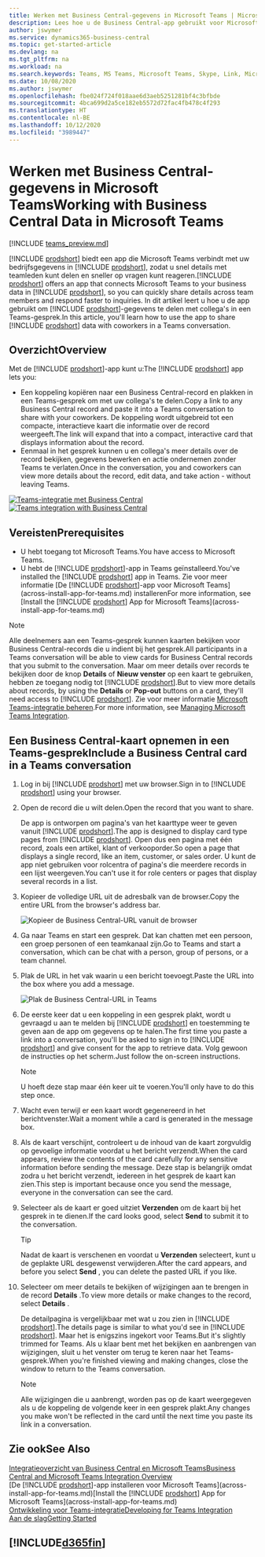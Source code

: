 ```yaml
---
title: Werken met Business Central-gegevens in Microsoft Teams | Microsoft Docs
description: Lees hoe u de Business Central-app gebruikt voor Microsoft Teams.
author: jswymer
ms.service: dynamics365-business-central
ms.topic: get-started-article
ms.devlang: na
ms.tgt_pltfrm: na
ms.workload: na
ms.search.keywords: Teams, MS Teams, Microsoft Teams, Skype, Link, Microsoft 365, collaborate, collaboration, teamwork
ms.date: 10/08/2020
ms.author: jswymer
ms.openlocfilehash: fbe024f724f018aae6d3aeb5251281bf4c3bfbde
ms.sourcegitcommit: 4bca699d2a5ce182eb5572d72fac4fb478c4f293
ms.translationtype: HT
ms.contentlocale: nl-BE
ms.lasthandoff: 10/12/2020
ms.locfileid: "3989447"
---
```

# <a name="working-with-business-central-data-in-microsoft-teams"></a><span data-ttu-id="bcdb5-103">Werken met Business Central-gegevens in Microsoft Teams</span><span class="sxs-lookup"><span data-stu-id="bcdb5-103">Working with Business Central Data in Microsoft Teams</span></span>

[!INCLUDE [teams_preview.md](includes/teams_preview.md)]

<span data-ttu-id="bcdb5-104">[!INCLUDE [prodshort](includes/prodshort.md)] biedt een app die Microsoft Teams verbindt met uw bedrijfsgegevens in [!INCLUDE [prodshort](includes/prodshort.md)], zodat u snel details met teamleden kunt delen en sneller op vragen kunt reageren.</span><span class="sxs-lookup"><span data-stu-id="bcdb5-104">[!INCLUDE [prodshort](includes/prodshort.md)] offers an app that connects Microsoft Teams to your business data in [!INCLUDE [prodshort](includes/prodshort.md)], so you can quickly share details across team members and respond faster to inquiries.</span></span> <span data-ttu-id="bcdb5-105">In dit artikel leert u hoe u de app gebruikt om [!INCLUDE [prodshort](includes/prodshort.md)]-gegevens te delen met collega's in een Teams-gesprek.</span><span class="sxs-lookup"><span data-stu-id="bcdb5-105">In this article, you'll learn how to use the app to share [!INCLUDE [prodshort](includes/prodshort.md)] data with coworkers in a Teams conversation.</span></span>

## <a name="overview"></a><span data-ttu-id="bcdb5-106">Overzicht</span><span class="sxs-lookup"><span data-stu-id="bcdb5-106">Overview</span></span>

<span data-ttu-id="bcdb5-107">Met de [!INCLUDE [prodshort](includes/prodshort.md)]-app kunt u:</span><span class="sxs-lookup"><span data-stu-id="bcdb5-107">The [!INCLUDE [prodshort](includes/prodshort.md)] app lets you:</span></span>

- <span data-ttu-id="bcdb5-108">Een koppeling kopiëren naar een Business Central-record en plakken in een Teams-gesprek om met uw collega's te delen.</span><span class="sxs-lookup"><span data-stu-id="bcdb5-108">Copy a link to any Business Central record and paste it into a Teams conversation to share with your coworkers.</span></span> <span data-ttu-id="bcdb5-109">De koppeling wordt uitgebreid tot een compacte, interactieve kaart die informatie over de record weergeeft.</span><span class="sxs-lookup"><span data-stu-id="bcdb5-109">The link will expand that into a compact, interactive card that displays information about the record.</span></span>
- <span data-ttu-id="bcdb5-110">Eenmaal in het gesprek kunnen u en collega's meer details over de record bekijken, gegevens bewerken en actie ondernemen zonder Teams te verlaten.</span><span class="sxs-lookup"><span data-stu-id="bcdb5-110">Once in the conversation, you and coworkers can view more details about the record, edit data, and take action - without leaving Teams.</span></span>

<span data-ttu-id="bcdb5-111">[![Teams-integratie met Business Central](media/teams-intro-v3.png)](media/teams-intro-v3.png#lightbox)</span><span class="sxs-lookup"><span data-stu-id="bcdb5-111">[![Teams integration with Business Central](media/teams-intro-v3.png)](media/teams-intro-v3.png#lightbox)</span></span>

## <a name="prerequisites"></a><span data-ttu-id="bcdb5-112">Vereisten</span><span class="sxs-lookup"><span data-stu-id="bcdb5-112">Prerequisites</span></span>

- <span data-ttu-id="bcdb5-113">U hebt toegang tot Microsoft Teams.</span><span class="sxs-lookup"><span data-stu-id="bcdb5-113">You have access to Microsoft Teams.</span></span>
- <span data-ttu-id="bcdb5-114">U hebt de [!INCLUDE [prodshort](includes/prodshort.md)]-app in Teams geïnstalleerd.</span><span class="sxs-lookup"><span data-stu-id="bcdb5-114">You've installed the [!INCLUDE [prodshort](includes/prodshort.md)] app in Teams.</span></span> <span data-ttu-id="bcdb5-115">Zie voor meer informatie [De [!INCLUDE [prodshort](includes/prodshort.md)]-app voor Microsoft Teams](across-install-app-for-teams.md) installeren</span><span class="sxs-lookup"><span data-stu-id="bcdb5-115">For more information, see [Install the [!INCLUDE [prodshort](includes/prodshort.md)] App for Microsoft Teams](across-install-app-for-teams.md)</span></span>

> [!NOTE]
> <span data-ttu-id="bcdb5-116">Alle deelnemers aan een Teams-gesprek kunnen kaarten bekijken voor Business Central-records die u indient bij het gesprek.</span><span class="sxs-lookup"><span data-stu-id="bcdb5-116">All participants in a Teams conversation will be able to view cards for Business Central records that you submit to the conversation.</span></span> <span data-ttu-id="bcdb5-117">Maar om meer details over records te bekijken door de knop **Details** of **Nieuw venster** op een kaart te gebruiken, hebben ze toegang nodig tot [!INCLUDE [prodshort](includes/prodshort.md)].</span><span class="sxs-lookup"><span data-stu-id="bcdb5-117">But to view more details about records, by using the **Details** or **Pop-out** buttons on a card, they'll need access to [!INCLUDE [prodshort](includes/prodshort.md)].</span></span> <span data-ttu-id="bcdb5-118">Zie voor meer informatie [Microsoft Teams-integratie beheren](admin-teams-integration.md#minimum-requirements-1).</span><span class="sxs-lookup"><span data-stu-id="bcdb5-118">For more information, see [Managing Microsoft Teams Integration](admin-teams-integration.md#minimum-requirements-1).</span></span>
<!--
- People You and your coworkers have the following permissions in [!INCLUDE [prodshort](includes/prodshort.md)]
  - To paste a [!INCLUDE [prodshort](includes/prodshort.md)] link into a Teams conversation and have it expand into a card, you have to have at least permission to view the page and its data.
  - Once a card is submitted into a conversation, any user in that conversation can view that card without having permission to Business Central.
  - For other users to view more details from card, they must also have view permission, as a minimum, to the page and its data. If they want to change data, they'll need modify permissions.

  Setting up permissions is typically done by an administrator. For more information, see [Managing Microsoft Teams Integration](admin-teams-integration.md).-->

## <a name="include-a-business-central-card-in-a-teams-conversation"></a><span data-ttu-id="bcdb5-119">Een Business Central-kaart opnemen in een Teams-gesprek</span><span class="sxs-lookup"><span data-stu-id="bcdb5-119">Include a Business Central card in a Teams conversation</span></span>

1. <span data-ttu-id="bcdb5-120">Log in bij [!INCLUDE [prodshort](includes/prodshort.md)] met uw browser.</span><span class="sxs-lookup"><span data-stu-id="bcdb5-120">Sign in to [!INCLUDE [prodshort](includes/prodshort.md)] using your browser.</span></span>
2. <span data-ttu-id="bcdb5-121">Open de record die u wilt delen.</span><span class="sxs-lookup"><span data-stu-id="bcdb5-121">Open the record that you want to share.</span></span>

    <span data-ttu-id="bcdb5-122">De app is ontworpen om pagina's van het kaarttype weer te geven vanuit [!INCLUDE [prodshort](includes/prodshort.md)].</span><span class="sxs-lookup"><span data-stu-id="bcdb5-122">The app is designed to display card type pages from [!INCLUDE [prodshort](includes/prodshort.md)].</span></span> <span data-ttu-id="bcdb5-123">Open dus een pagina met één record, zoals een artikel, klant of verkooporder.</span><span class="sxs-lookup"><span data-stu-id="bcdb5-123">So open a page that displays a single record, like an item, customer, or sales order.</span></span> <span data-ttu-id="bcdb5-124">U kunt de app niet gebruiken voor rolcentra of pagina's die meerdere records in een lijst weergeven.</span><span class="sxs-lookup"><span data-stu-id="bcdb5-124">You can't use it for role centers or pages that display several records in a list.</span></span>

3. <span data-ttu-id="bcdb5-125">Kopieer de volledige URL uit de adresbalk van de browser.</span><span class="sxs-lookup"><span data-stu-id="bcdb5-125">Copy the entire URL from the browser's address bar.</span></span>

   ![Kopieer de Business Central-URL vanuit de browser](media/teams-url.png)
4. <span data-ttu-id="bcdb5-127">Ga naar Teams en start een gesprek. Dat kan chatten met een persoon, een groep personen of een teamkanaal zijn.</span><span class="sxs-lookup"><span data-stu-id="bcdb5-127">Go to Teams and start a conversation, which can be chat with a person, group of persons, or a team channel.</span></span>

    <!--Teams imposes a few limitations here eg. you cannot unfurl a link during a Voice/Video call :/ We should probably only mention this in a Troubleshooting section (and i hope it will also be fixed soon)-->
5. <span data-ttu-id="bcdb5-128">Plak de URL in het vak waarin u een bericht toevoegt.</span><span class="sxs-lookup"><span data-stu-id="bcdb5-128">Paste the URL into the box where you add a message.</span></span>

   ![Plak de Business Central-URL in Teams](media/teams-paste-url.png)
6. <span data-ttu-id="bcdb5-130">De eerste keer dat u een koppeling in een gesprek plakt, wordt u gevraagd u aan te melden bij [!INCLUDE [prodshort](includes/prodshort.md)] en toestemming te geven aan de app om gegevens op te halen.</span><span class="sxs-lookup"><span data-stu-id="bcdb5-130">The first time you paste a link into a conversation, you'll be asked to sign in to [!INCLUDE [prodshort](includes/prodshort.md)] and give consent for the app to retrieve data.</span></span> <span data-ttu-id="bcdb5-131">Volg gewoon de instructies op het scherm.</span><span class="sxs-lookup"><span data-stu-id="bcdb5-131">Just follow the on-screen instructions.</span></span>

    > [!NOTE]
    > <span data-ttu-id="bcdb5-132">U hoeft deze stap maar één keer uit te voeren.</span><span class="sxs-lookup"><span data-stu-id="bcdb5-132">You'll only have to do this step once.</span></span>

7. <span data-ttu-id="bcdb5-133">Wacht even terwijl er een kaart wordt gegenereerd in het berichtvenster.</span><span class="sxs-lookup"><span data-stu-id="bcdb5-133">Wait a moment while a card is generated in the message box.</span></span>

8. <span data-ttu-id="bcdb5-134">Als de kaart verschijnt, controleert u de inhoud van de kaart zorgvuldig op gevoelige informatie voordat u het bericht verzendt.</span><span class="sxs-lookup"><span data-stu-id="bcdb5-134">When the card appears, review the contents of the card carefully for any sensitive information before sending the message.</span></span> <span data-ttu-id="bcdb5-135">Deze stap is belangrijk omdat zodra u het bericht verzendt, iedereen in het gesprek de kaart kan zien.</span><span class="sxs-lookup"><span data-stu-id="bcdb5-135">This step is important because once you send the message, everyone in the conversation can see the card.</span></span>

9. <span data-ttu-id="bcdb5-136">Selecteer als de kaart er goed uitziet **Verzenden** om de kaart bij het gesprek in te dienen.</span><span class="sxs-lookup"><span data-stu-id="bcdb5-136">If the card looks good, select **Send** to submit it to the conversation.</span></span>

    > [!TIP]
    > <span data-ttu-id="bcdb5-137">Nadat de kaart is verschenen en voordat u **Verzenden** selecteert, kunt u de geplakte URL desgewenst verwijderen.</span><span class="sxs-lookup"><span data-stu-id="bcdb5-137">After the card appears, and before you select **Send** , you can delete the pasted URL if you like.</span></span>

10. <span data-ttu-id="bcdb5-138">Selecteer om meer details te bekijken of wijzigingen aan te brengen in de record **Details** .</span><span class="sxs-lookup"><span data-stu-id="bcdb5-138">To view more details or make changes to the record, select **Details** .</span></span>

    <span data-ttu-id="bcdb5-139">De detailpagina is vergelijkbaar met wat u zou zien in [!INCLUDE [prodshort](includes/prodshort.md)].</span><span class="sxs-lookup"><span data-stu-id="bcdb5-139">The details page is similar to what you'd see in [!INCLUDE [prodshort](includes/prodshort.md)].</span></span> <span data-ttu-id="bcdb5-140">Maar het is enigszins ingekort voor Teams.</span><span class="sxs-lookup"><span data-stu-id="bcdb5-140">But it's slightly trimmed for Teams.</span></span> <span data-ttu-id="bcdb5-141">Als u klaar bent met het bekijken en aanbrengen van wijzigingen, sluit u het venster om terug te keren naar het Teams-gesprek.</span><span class="sxs-lookup"><span data-stu-id="bcdb5-141">When you're finished viewing and making changes, close the window to return to the Teams conversation.</span></span>

    > [!NOTE]
    > <span data-ttu-id="bcdb5-142">Alle wijzigingen die u aanbrengt, worden pas op de kaart weergegeven als u de koppeling de volgende keer in een gesprek plakt.</span><span class="sxs-lookup"><span data-stu-id="bcdb5-142">Any changes you make won't be reflected in the card until the next time you paste its link in a conversation.</span></span>

## <a name="see-also"></a><span data-ttu-id="bcdb5-143">Zie ook</span><span class="sxs-lookup"><span data-stu-id="bcdb5-143">See Also</span></span>

[<span data-ttu-id="bcdb5-144">Integratieoverzicht van Business Central en Microsoft Teams</span><span class="sxs-lookup"><span data-stu-id="bcdb5-144">Business Central and Microsoft Teams Integration Overview</span></span>](across-teams-overview.md)  
<span data-ttu-id="bcdb5-145">[De [!INCLUDE [prodshort](includes/prodshort.md)]-app installeren voor Microsoft Teams](across-install-app-for-teams.md)</span><span class="sxs-lookup"><span data-stu-id="bcdb5-145">[Install the [!INCLUDE [prodshort](includes/prodshort.md)] App for Microsoft Teams](across-install-app-for-teams.md)</span></span>  
[<span data-ttu-id="bcdb5-146">Ontwikkeling voor Teams-integratie</span><span class="sxs-lookup"><span data-stu-id="bcdb5-146">Developing for Teams Integration</span></span>](/dynamics365/business-central/dev-itpro/developer/devenv-develop-for-teams)  
[<span data-ttu-id="bcdb5-147">Aan de slag</span><span class="sxs-lookup"><span data-stu-id="bcdb5-147">Getting Started</span></span>](product-get-started.md)  

## [!INCLUDE[d365fin](includes/free_trial_md.md)]  
